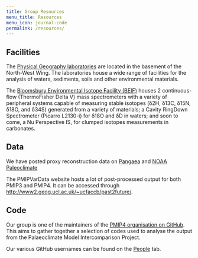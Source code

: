 ```yaml
---
title: Group Resources
menu_title: Resources
menu_icon: journal-code
permalink: /resources/
---
```


## Facilities

The [Physical Geography laboratories](https://www.geog.ucl.ac.uk/resources/laboratory) are located in the basement of the North-West Wing. The laboratories house a wide range of facilities for the analysis of waters, sediments, soils and other environmental materials.

The [Bloomsbury Environmental Isotope Facility (BEIF)](https://www.ucl.ac.uk/bloomsbury-environmental-isotope-facility/) houses 2 continuous-flow (ThermoFisher Delta V) mass spectrometers with a variety of peripheral systems capable of measuring stable isotopes (δ2H, δ13C, δ15N, δ18O, and  δ34S) generated from a variety of materials; a Cavity RingDown Spectrometer (Picarro L2130-i) for δ18O and δD in waters; and soon to come, a Nu Perspective IS, for clumped isotopes measurements in carbonates.

## Data

We have posted proxy reconstruction data on [Pangaea](https://pangaea.de/?q=Thornalley%2C+David+JR) and [NOAA Paleoclimate](https://www.ncdc.noaa.gov/paleo-search/study/search.json?dataPublisher=NOAA&investigators=Thornalley%2C%20D.J.R.&headersOnly=true)

The PMIPVarData website hosts a lot of post-processed output for both PMIP3 and PMIP4. It can be accessed through <http://www2.geog.ucl.ac.uk/~ucfaccb/past2future/>.

## Code
Our group is one of the maintainers of the [PMIP4 organisation on GitHub](https://pmip4.github.io/). This aims to gather together a selection of codes used to analyse the output from the Palaeoclimate Model Intercomparison Project. 

Our various GitHub usernames can be found on the [People](./people) tab.